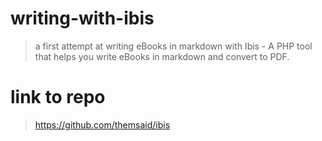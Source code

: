 # writing-with-ibis
> a first attempt at writing eBooks in markdown with Ibis - A PHP tool that helps you write eBooks in markdown and convert to PDF.
# link to repo
> https://github.com/themsaid/ibis
